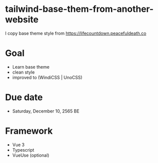 # tailwind-base-them-from-another-website
I copy base theme style from https://lifecountdown.peacefuldeath.co

# Goal
- Learn base theme
- clean style
- improved to (WindiCSS | UnoCSS)

# Due date
- Saturday, December 10, 2565 BE

# Framework
- Vue 3
- Typescript
- VueUse (optional)
